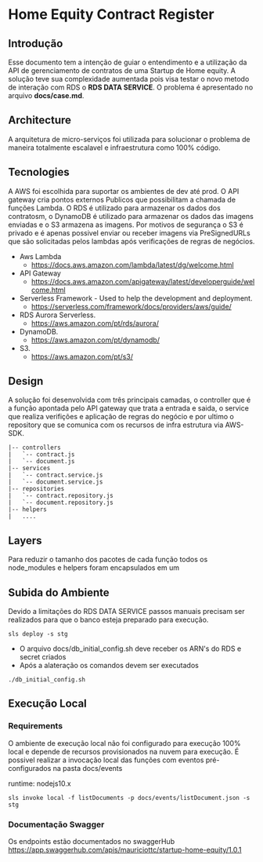 # Home Equity Contract Register

## Introdução 

Esse documento tem a intenção de guiar o entendimento e a utilização da API de gerenciamento de contratos de uma Startup de Home equity. A solução teve sua complexidade aumentada pois visa testar o novo metodo de interação com RDS o **RDS DATA SERVICE**. O problema é apresentado no arquivo **docs/case.md**.

## Architecture

A arquitetura de micro-serviços foi utilizada para solucionar o problema de maneira totalmente escalavel e infraestrutura como 100% código.

## Tecnologies

A AWS foi escolhida para suportar os ambientes de dev até prod. O API gateway cria pontos externos Publicos que possibilitam a chamada de funções Lambda. O RDS é utilizado para armazenar os dados dos contratosm, o DynamoDB é utilizado para armazenar os dados das imagens enviadas e o S3 armazena as imagens. Por motivos de segurança o S3 é privado e é apenas possivel enviar ou receber imagens via PreSignedURLs que são solicitadas pelos lambdas após verificações de regras de negócios.

* Aws Lambda
    * https://docs.aws.amazon.com/lambda/latest/dg/welcome.html
* API Gateway
    * https://docs.aws.amazon.com/apigateway/latest/developerguide/welcome.html
* Serverless Framework - Used to help the development and deployment.
     * https://serverless.com/framework/docs/providers/aws/guide/
* RDS Aurora Serverless.
     * https://aws.amazon.com/pt/rds/aurora/
* DynamoDB.
     * https://aws.amazon.com/pt/dynamodb/
* S3.
     * https://aws.amazon.com/pt/s3/

## Design

A solução foi desenvolvida com três principais camadas, o controller que é a função apontada pelo API gateway que trata a entrada e saida, o service que realiza verifições e aplicação de regras do negócio e por ultimo o repository que se comunica com os recursos de infra estrutura via AWS-SDK.

```
|-- controllers
|   `-- contract.js
|   `-- document.js
|-- services
|   `-- contract.service.js
|   `-- document.service.js
|-- repositories
|   `-- contract.repository.js
|   `-- document.repository.js
|-- helpers
|   ....
```

## Layers

Para reduzir o tamanho dos pacotes de cada função todos os node_modules e helpers foram encapsulados em um 

## Subida do Ambiente

Devido a limitações do RDS DATA SERVICE passos manuais precisam ser realizados para que o banco esteja preparado para execução.

```
sls deploy -s stg
```
- O arquivo docs/db_initial_config.sh deve receber os ARN's do RDS e secret criados
- Após a alateração os comandos devem ser executados

```
./db_initial_config.sh
```

## Execução Local

### Requirements

O ambiente de execução local não foi configurado para execução 100% local e depende de recursos provisionados na nuvem para execução. É possivel realizar a invocação local das funções com eventos pré-configurados na pasta docs/events

runtime: nodejs10.x

```
sls invoke local -f listDocuments -p docs/events/listDocument.json -s stg
```

### Documentação Swagger

Os endpoints estão documentados no swaggerHub https://app.swaggerhub.com/apis/mauriciottc/startup-home-equity/1.0.1